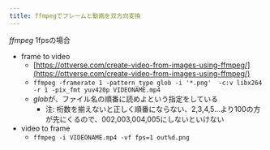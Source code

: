 ```yaml
---
title: ffmpegでフレームと動画を双方向変換
---
```


*ffmpeg*
1fpsの場合

* frame to video
  * [https://ottverse.com/create-video-from-images-using-ffmpeg/](https://ottverse.com/create-video-from-images-using-ffmpeg/)
  * `ffmpeg -framerate 1 -pattern_type glob -i '*.png'  -c:v libx264 -r 1 -pix_fmt yuv420p VIDEONAME.mp4`
  * *glob*が、ファイル名の順番に読めよという指定をしている
    * 注: 桁数を揃えないと正しく順番にならない、2,3,4,5...より100の方が先にくるので、002,003,004,005にしないといけない
* video to frame
  * `ffmpeg -i VIDEONAME.mp4 -vf fps=1 out%d.png`

